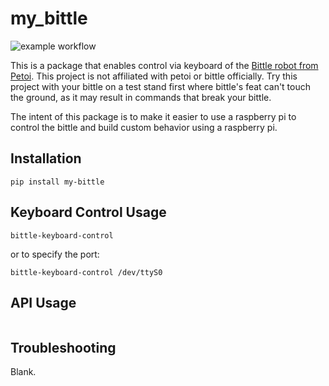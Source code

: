 # my_bittle

![example workflow](https://github.com/MZandtheRaspberryPi/my_bittle/actions/workflows/pipeline.yaml/badge.svg)

This is a package that enables control via keyboard of
the [Bittle robot from Petoi](https://www.petoi.com/pages/bittle-open-source-bionic-robot-dog). This project is not
affiliated with petoi or bittle officially. Try this project with your bittle on a test stand first where bittle's feat
can't touch the ground, as it may result in commands that break your bittle.

The intent of this package is to make it easier to use a raspberry pi to control the bittle and build custom behavior
using a raspberry pi.

## Installation

```
pip install my-bittle
```

## Keyboard Control Usage

```
bittle-keyboard-control
```

or to specify the port:

```
bittle-keyboard-control /dev/ttyS0
```

## API Usage

```

```

## Troubleshooting

Blank.